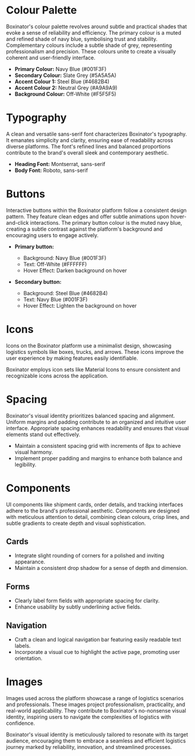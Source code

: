 <!-- @format -->

# Colour Palette

Boxinator's colour palette revolves around subtle and practical shades that evoke a sense of reliability and efficiency. The primary colour is a muted and refined shade of navy blue, symbolising trust and stability. Complementary colours include a subtle shade of grey, representing professionalism and precision. These colours unite to create a visually coherent and user-friendly interface.

- **Primary Colour:** Navy Blue (#001F3F)
- **Secondary Colour:** Slate Grey (#5A5A5A)
- **Accent Colour 1:** Steel Blue (#4682B4)
- **Accent Colour 2:** Neutral Grey (#A9A9A9)
- **Background Colour:** Off-White (#F5F5F5)

# Typography

A clean and versatile sans-serif font characterizes Boxinator's typography. It emanates simplicity and clarity, ensuring ease of readability across diverse platforms. The font's refined lines and balanced proportions contribute to the brand's overall sleek and contemporary aesthetic.

- **Heading Font:** Montserrat, sans-serif
- **Body Font:** Roboto, sans-serif

# Buttons

Interactive buttons within the Boxinator platform follow a consistent design pattern. They feature clean edges and offer subtle animations upon hover-and-click interactions. The primary button colour is the muted navy blue, creating a subtle contrast against the platform's background and encouraging users to engage actively.

- **Primary button:**

  - Background: Navy Blue (#001F3F)
  - Text: Off-White (#FFFFFF)
  - Hover Effect: Darken background on hover

- **Secondary button:**
  - Background: Steel Blue (#4682B4)
  - Text: Navy Blue (#001F3F)
  - Hover Effect: Lighten the background on hover

# Icons

Icons on the Boxinator platform use a minimalist design, showcasing logistics symbols like boxes, trucks, and arrows. These icons improve the user experience by making features easily identifiable.

Boxinator employs icon sets like Material Icons to ensure consistent and recognizable icons across the application.

# Spacing

Boxinator's visual identity prioritizes balanced spacing and alignment. Uniform margins and padding contribute to an organized and intuitive user interface. Appropriate spacing enhances readability and ensures that visual elements stand out effectively.

- Maintain a consistent spacing grid with increments of 8px to achieve visual harmony.
- Implement proper padding and margins to enhance both balance and legibility.

# Components

UI components like shipment cards, order details, and tracking interfaces adhere to the brand's professional aesthetic. Components are designed with meticulous attention to detail, combining clean colours, crisp lines, and subtle gradients to create depth and visual sophistication.

## Cards

- Integrate slight rounding of corners for a polished and inviting appearance.
- Maintain a consistent drop shadow for a sense of depth and dimension.

## Forms

- Clearly label form fields with appropriate spacing for clarity.
- Enhance usability by subtly underlining active fields.

## Navigation

- Craft a clean and logical navigation bar featuring easily readable text labels.
- Incorporate a visual cue to highlight the active page, promoting user orientation.

# Images

Images used across the platform showcase a range of logistics scenarios and professionals. These images project professionalism, practicality, and real-world applicability. They contribute to Boxinator's no-nonsense visual identity, inspiring users to navigate the complexities of logistics with confidence.

Boxinator's visual identity is meticulously tailored to resonate with its target audience, encouraging them to embrace a seamless and efficient logistics journey marked by reliability, innovation, and streamlined processes.

